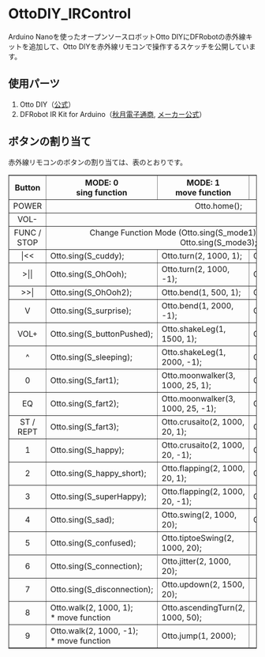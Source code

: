 # OttoDIY_IRControl
Arduino Nanoを使ったオープンソースロボットOtto DIYにDFRobotの赤外線キットを追加して、Otto DIYを赤外線リモコンで操作するスケッチを公開しています。
## 使用パーツ
1. Otto DIY（[公式](https://www.ottodiy.com/)）
2. DFRobot IR Kit for Arduino（[秋月電子通商](http://akizukidenshi.com/catalog/g/gM-07042/), [メーカー公式](https://wiki.dfrobot.com/IR_Kit_SKU_DFR0107_)）
## ボタンの割り当て
赤外線リモコンのボタンの割り当ては、表のとおりです。
<table border="1">
  <tr>
      <th>Button</th>
      <th>MODE: 0<br>sing function</th>
      <th>MODE: 1<br>move function</th>
      <th>MODE: 2<br>playGesture function</th>
  </tr>
  <tr>
      <td align="center">POWER</td>
      <td align="center" colspan="3">Otto.home();</td>
  </tr>
  <tr>
      <td align="center">VOL-</td>
      <td colspan="3"></td>
  </tr>
  <tr>
      <td align="center">FUNC / STOP</td>
      <td align="center" colspan="3">Change Function Mode (Otto.sing(S_mode1); / Otto.sing(S_mode2); / Otto.sing(S_mode3);</td>
  </tr>
  <tr>
    <td align="center">|<<</td>
    <td>Otto.sing(S_cuddy);</td>
    <td>Otto.turn(2, 1000, 1);</td>
    <td>Otto.playGesture(OttoHappy);</td>
  </tr>  
  <tr>
    <td align="center">>||</td>
    <td>Otto.sing(S_OhOoh);</td>
    <td>Otto.turn(2, 1000, -1);</td>
    <td>Otto.playGesture(OttoSuperHappy);</td>
  </tr>
  <tr>
    <td align="center">>>|</td>
    <td>Otto.sing(S_OhOoh2);</td>
    <td>Otto.bend(1, 500, 1);</td>
    <td>Otto.playGesture(OttoSad);</td>
  </tr>
  <tr>
    <td align="center">V</td>
    <td>Otto.sing(S_surprise);</td>
    <td>Otto.bend(1, 2000, -1);</td>
    <td>Otto.playGesture(OttoVictory);</td>
  </tr>
  <tr>
    <td align="center">VOL+</td>
    <td>Otto.sing(S_buttonPushed);</td>
    <td>Otto.shakeLeg(1, 1500, 1);</td>
    <td>Otto.playGesture(OttoAngry);</td>
  </tr>
  <tr>
    <td align="center">^</td>
    <td>Otto.sing(S_sleeping);</td>
    <td>Otto.shakeLeg(1, 2000, -1);</td>
    <td>Otto.playGesture(OttoSleeping);</td>
  </tr>
  <tr>
    <td align="center">0</td>
    <td>Otto.sing(S_fart1);</td>
    <td>Otto.moonwalker(3, 1000, 25, 1);</td>
    <td>Otto.playGesture(OttoFretful);</td>
  </tr>
  <tr>
    <td align="center">EQ</td>
    <td>Otto.sing(S_fart2);</td>
    <td>Otto.moonwalker(3, 1000, 25, -1);</td>
    <td>Otto.playGesture(OttoLove);</td>
  </tr>
  <tr>
    <td align="center">ST / REPT</td>
    <td>Otto.sing(S_fart3);</td>
    <td>Otto.crusaito(2, 1000, 20, 1);</td>
    <td>Otto.playGesture(OttoConfused);</td>
  </tr>
  <tr>
    <td align="center">1</td>
    <td>Otto.sing(S_happy);</td>
    <td>Otto.crusaito(2, 1000, 20, -1);</td>
    <td>Otto.playGesture(OttoFart);</td>
  </tr>
  <tr>
    <td align="center">2</td>
    <td>Otto.sing(S_happy_short);</td>
    <td>Otto.flapping(2, 1000, 20, 1);</td>
    <td>Otto.playGesture(OttoWave);</td>
  </tr>
  <tr>
    <td align="center">3</td>
    <td>Otto.sing(S_superHappy);</td>
    <td>Otto.flapping(2, 1000, 20, -1);</td>
    <td>Otto.playGesture(OttoMagic);</td>
  </tr>
  <tr>
    <td align="center">4</td>
    <td>Otto.sing(S_sad);</td>
    <td>Otto.swing(2, 1000, 20);</td>
    <td>Otto.playGesture(OttoFail);</td>
  </tr>
  <tr>
    <td align="center">5</td>
    <td>Otto.sing(S_confused);</td>
    <td>Otto.tiptoeSwing(2, 1000, 20);</td>
    <td></td>
  <tr>
  <tr>
    <td align="center">6</td>
    <td>Otto.sing(S_connection);</td>
    <td>Otto.jitter(2, 1000, 20);</td>
    <td></td>
  </tr>
  <tr>
    <td align="center">7</td>
    <td>Otto.sing(S_disconnection);</td>
    <td>Otto.updown(2, 1500, 20);</td>
    <td></td>
  </tr>
  <tr>
    <td align="center">8</td>
    <td>Otto.walk(2, 1000, 1);<br>* move function</td>
    <td>Otto.ascendingTurn(2, 1000, 50);</td>
    <td></td>	
  </tr>
  <tr>
    <td align="center">9</td>
    <td>Otto.walk(2, 1000, -1);<br>* move function</td>
    <td>Otto.jump(1, 2000);</td>
    <td></td>
  </tr>
</table>
